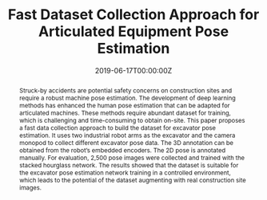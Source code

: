 ---
title: "Fast Dataset Collection Approach for Articulated Equipment Pose Estimation"
authors:
- admin
- Kurt M. Lundeen
- Wes McGee
- Carol C. Menassa
- SangHyun Lee
- Vineet R. Kamat
date: "2019-06-17T00:00:00Z"
doi: "10.1061/9780784482438.019"

# Schedule page publish date (NOT publication's date).
publishDate: "2019-06-13T00:00:00Z"

# Publication type.
# Legend: 0 = Uncategorized; 1 = Conference paper; 2 = Journal article;
# 3 = Preprint / Working Paper; 4 = Report; 5 = Book; 6 = Book section;
# 7 = Thesis; 8 = Patent
publication_types: ["1"]

# Publication name and optional abbreviated publication name.
publication: "*Proceedings of the ASCE International Conference on Computing in Civil Engineering (i3CE)*"
publication_short: ""

abstract: "Struck-by accidents are potential safety concerns on construction sites and require a robust machine pose estimation. The development of deep learning methods has enhanced the human pose estimation that can be adapted for articulated machines. These methods require abundant dataset for training, which is challenging and time-consuming to obtain on-site. This paper proposes a fast data collection approach to build the dataset for excavator pose estimation. It uses two industrial robot arms as the excavator and the camera monopod to collect different excavator pose data. The 3D annotation can be obtained from the robot’s embedded encoders. The 2D pose is annotated manually. For evaluation, 2,500 pose images were collected and trained with the stacked hourglass network. The results showed that the dataset is suitable for the excavator pose estimation network training in a controlled environment, which leads to the potential of the dataset augmenting with real construction site images."

# Summary. An optional shortened abstract.
summary: ""

tags:
# - Source Themes
featured: false

links:
# - name: Custom Link
#   url: http://example.org
url_pdf: https://doi.org/10.1061/9780784482438.019
url_code: ''
url_dataset: ''
url_poster: ''
url_project: ''
url_slides: ''
url_source: ''
url_video: ''

# Featured image
# To use, add an image named `featured.jpg/png` to your page's folder. 
image:
  caption: ''
  focal_point: ""
  preview_only: false

# Associated Projects (optional).
#   Associate this publication with one or more of your projects.
#   Simply enter your project's folder or file name without extension.
#   E.g. `internal-project` references `content/project/internal-project/index.md`.
#   Otherwise, set `projects: []`.
projects: ['pe']

# Slides (optional).
#   Associate this publication with Markdown slides.
#   Simply enter your slide deck's filename without extension.
#   E.g. `slides: "example"` references `content/slides/example/index.md`.
#   Otherwise, set `slides: ""`.
slides: ""
---